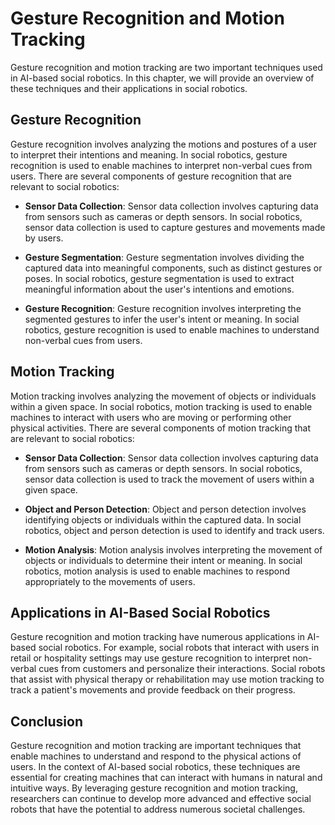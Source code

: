 Gesture Recognition and Motion Tracking
===========================================================================================

Gesture recognition and motion tracking are two important techniques used in AI-based social robotics. In this chapter, we will provide an overview of these techniques and their applications in social robotics.

Gesture Recognition
-------------------

Gesture recognition involves analyzing the motions and postures of a user to interpret their intentions and meaning. In social robotics, gesture recognition is used to enable machines to interpret non-verbal cues from users. There are several components of gesture recognition that are relevant to social robotics:

* **Sensor Data Collection**: Sensor data collection involves capturing data from sensors such as cameras or depth sensors. In social robotics, sensor data collection is used to capture gestures and movements made by users.

* **Gesture Segmentation**: Gesture segmentation involves dividing the captured data into meaningful components, such as distinct gestures or poses. In social robotics, gesture segmentation is used to extract meaningful information about the user's intentions and emotions.

* **Gesture Recognition**: Gesture recognition involves interpreting the segmented gestures to infer the user's intent or meaning. In social robotics, gesture recognition is used to enable machines to understand non-verbal cues from users.

Motion Tracking
---------------

Motion tracking involves analyzing the movement of objects or individuals within a given space. In social robotics, motion tracking is used to enable machines to interact with users who are moving or performing other physical activities. There are several components of motion tracking that are relevant to social robotics:

* **Sensor Data Collection**: Sensor data collection involves capturing data from sensors such as cameras or depth sensors. In social robotics, sensor data collection is used to track the movement of users within a given space.

* **Object and Person Detection**: Object and person detection involves identifying objects or individuals within the captured data. In social robotics, object and person detection is used to identify and track users.

* **Motion Analysis**: Motion analysis involves interpreting the movement of objects or individuals to determine their intent or meaning. In social robotics, motion analysis is used to enable machines to respond appropriately to the movements of users.

Applications in AI-Based Social Robotics
----------------------------------------

Gesture recognition and motion tracking have numerous applications in AI-based social robotics. For example, social robots that interact with users in retail or hospitality settings may use gesture recognition to interpret non-verbal cues from customers and personalize their interactions. Social robots that assist with physical therapy or rehabilitation may use motion tracking to track a patient's movements and provide feedback on their progress.

Conclusion
----------

Gesture recognition and motion tracking are important techniques that enable machines to understand and respond to the physical actions of users. In the context of AI-based social robotics, these techniques are essential for creating machines that can interact with humans in natural and intuitive ways. By leveraging gesture recognition and motion tracking, researchers can continue to develop more advanced and effective social robots that have the potential to address numerous societal challenges.
